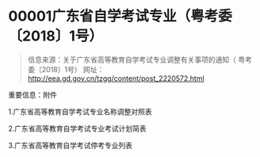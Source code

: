 # 00001广东省自学考试专业（粤考委〔2018〕1号）

> 信息来源：关于广东省高等教育自学考试专业调整有关事项的通知（ 粤考委〔2018〕1号）
> 网址：http://eea.gd.gov.cn/tzgg/content/post_2220572.html


重要信息：附件

1.广东省高等教育自学考试专业名称调整对照表

2.广东省高等教育自学考试专业考试计划简表

3.广东省高等教育自学考试停考专业列表

